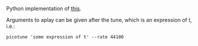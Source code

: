 Python implementation of [this](http://countercomplex.blogspot.com/2011/10/algorithmic-symphonies-from-one-line-of.html).

Arguments to aplay can be given after the tune, which is an expression
of t, i.e.:

    picotune 'some expression of t' --rate 44100
